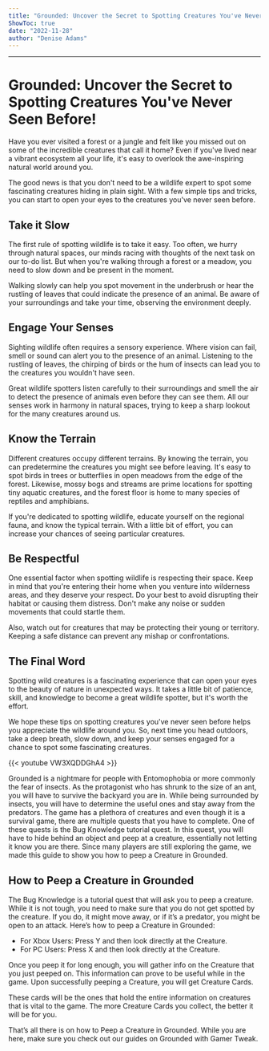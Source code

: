 ```yaml
---
title: "Grounded: Uncover the Secret to Spotting Creatures You've Never Seen Before!"
ShowToc: true 
date: "2022-11-28"
author: "Denise Adams"
---
```

*****
# Grounded: Uncover the Secret to Spotting Creatures You've Never Seen Before!

Have you ever visited a forest or a jungle and felt like you missed out on some of the incredible creatures that call it home? Even if you've lived near a vibrant ecosystem all your life, it's easy to overlook the awe-inspiring natural world around you.

The good news is that you don't need to be a wildlife expert to spot some fascinating creatures hiding in plain sight. With a few simple tips and tricks, you can start to open your eyes to the creatures you've never seen before.

## Take it Slow

The first rule of spotting wildlife is to take it easy. Too often, we hurry through natural spaces, our minds racing with thoughts of the next task on our to-do list. But when you're walking through a forest or a meadow, you need to slow down and be present in the moment.

Walking slowly can help you spot movement in the underbrush or hear the rustling of leaves that could indicate the presence of an animal. Be aware of your surroundings and take your time, observing the environment deeply.

## Engage Your Senses

Sighting wildlife often requires a sensory experience. Where vision can fail, smell or sound can alert you to the presence of an animal. Listening to the rustling of leaves, the chirping of birds or the hum of insects can lead you to the creatures you wouldn't have seen.

Great wildlife spotters listen carefully to their surroundings and smell the air to detect the presence of animals even before they can see them. All our senses work in harmony in natural spaces, trying to keep a sharp lookout for the many creatures around us.

## Know the Terrain

Different creatures occupy different terrains. By knowing the terrain, you can predetermine the creatures you might see before leaving. It's easy to spot birds in trees or butterflies in open meadows from the edge of the forest. Likewise, mossy bogs and streams are prime locations for spotting tiny aquatic creatures, and the forest floor is home to many species of reptiles and amphibians.

If you're dedicated to spotting wildlife, educate yourself on the regional fauna, and know the typical terrain. With a little bit of effort, you can increase your chances of seeing particular creatures.

## Be Respectful

One essential factor when spotting wildlife is respecting their space. Keep in mind that you're entering their home when you venture into wilderness areas, and they deserve your respect. Do your best to avoid disrupting their habitat or causing them distress. Don't make any noise or sudden movements that could startle them.

Also, watch out for creatures that may be protecting their young or territory. Keeping a safe distance can prevent any mishap or confrontations.

## The Final Word

Spotting wild creatures is a fascinating experience that can open your eyes to the beauty of nature in unexpected ways. It takes a little bit of patience, skill, and knowledge to become a great wildlife spotter, but it's worth the effort.

We hope these tips on spotting creatures you've never seen before helps you appreciate the wildlife around you. So, next time you head outdoors, take a deep breath, slow down, and keep your senses engaged for a chance to spot some fascinating creatures.

{{< youtube VW3XQDDGhA4 >}} 



Grounded is a nightmare for people with Entomophobia or more commonly the fear of insects. As the protagonist who has shrunk to the size of an ant, you will have to survive the backyard you are in. While being surrounded by insects, you will have to determine the useful ones and stay away from the predators. The game has a plethora of creatures and even though it is a survival game, there are multiple quests that you have to complete. One of these quests is the Bug Knowledge tutorial quest. In this quest, you will have to hide behind an object and peep at a creature, essentially not letting it know you are there. Since many players are still exploring the game, we made this guide to show you how to peep a Creature in Grounded.
 
## How to Peep a Creature in Grounded
 

 
The Bug Knowledge is a tutorial quest that will ask you to peep a creature. While it is not tough, you need to make sure that you do not get spotted by the creature. If you do, it might move away, or if it’s a predator, you might be open to an attack. Here’s how to peep a Creature in Grounded:
 
- For Xbox Users: Press Y and then look directly at the Creature.
 - For PC Users: Press X and then look directly at the Creature.

 
Once you peep it for long enough, you will gather info on the Creature that you just peeped on. This information can prove to be useful while in the game. Upon successfully peeping a Creature, you will get Creature Cards.
 
These cards will be the ones that hold the entire information on creatures that is vital to the game. The more Creature Cards you collect, the better it will be for you.
 
That’s all there is on how to Peep a Creature in Grounded. While you are here, make sure you check out our guides on Grounded with Gamer Tweak.




